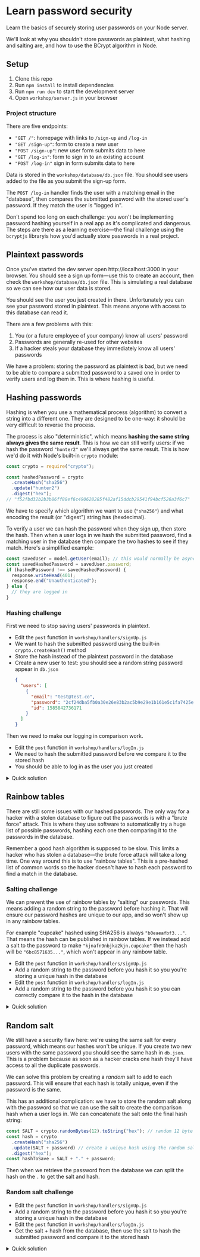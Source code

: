 # Learn password security

Learn the basics of securely storing user passwords on your Node server.

We'll look at why you shouldn't store passwords as plaintext, what hashing and salting are, and how to use the BCrypt algorithm in Node.

## Setup

1. Clone this repo
1. Run `npm install` to install dependencies
1. Run `npm run dev` to start the development server
1. Open `workshop/server.js` in your browser

### Project structure

There are five endpoints:

- `"GET /"`: homepage with links to `/sign-up` and `/log-in`
- `"GET /sign-up"`: form to create a new user
- `"POST /sign-up"`: new user form submits data to here
- `"GET /log-in"`: form to sign in to an existing account
- `"POST /log-in"` sign in form submits data to here

Data is stored in the `workshop/database/db.json` file. You should see users added to the file as you submit the sign-up form.

The `POST /log-in` handler finds the user with a matching email in the "database", then compares the submitted password with the stored user's password. If they match the user is "logged in".

Don't spend too long on each challenge: you won't be implementing password hashing yourself in a real app as it's complicated and dangerous. The steps are there as a learning exercise—the final challenge using the `bcryptjs` libraryis how you'd actually store passwords in a real project.

## Plaintext passwords

Once you've started the dev server open http://localhost:3000 in your browser. You should see a sign up form—use this to create an account, then check the `workshop/database/db.json` file. This is simulating a real database so we can see how our user data is stored.

You should see the user you just created in there. Unfortunately you can see your password stored in plaintext. This means anyone with access to this database can read it.

There are a few problems with this:

1. You (or a future employee of your company) know all users' password
1. Passwords are generally re-used for other websites
1. If a hacker steals your database they immediately know all users' passwords

We have a problem: storing the password as plaintext is bad, but we need to be able to compare a submitted password to a saved one in order to verify users and log them in. This is where hashing is useful.

## Hashing passwords

Hashing is when you use a mathematical process (algorithm) to convert a string into a different one. They are designed to be one-way: it should be very difficult to reverse the process.

The process is also "deterministic", which means **hashing the same string always gives the same result**. This is how we can still verify users: if we hash the password `"hunter2"` we'll always get the same result. This is how we'd do it with Node's built-in `crypto` module:

```js
const crypto = require("crypto");

const hashedPassword = crypto
  .createHash("sha256")
  .update("hunter2")
  .digest("hex");
// "f52fbd32b2b3b86ff88ef6c490628285f482af15ddcb29541f94bcf526a3f6c7"
```

We have to specify which algorithm we want to use (`"sha256"`) and what encoding the result (or "digest") string has (hexdecimal).

To verify a user we can hash the password when they sign up, then store the hash. Then when a user logs in we hash the submitted password, find a matching user in the database then compare the two hashes to see if they match. Here's a simplified example:

```js
const savedUser = model.getUser(email); // this would normally be async
const savedHashedPassword = savedUser.password;
if (hashedPassword !== savedHashedPassword) {
  response.writeHead(401);
  response.end("Unauthenticated");
} else {
  // they are logged in
}
```

### Hashing challenge

First we need to stop saving users' passwords in plaintext.

- Edit the `post` function in `workshop/handlers/signUp.js`
- We want to hash the submitted password using the built-in `crypto.createHash()` method
- Store the hash instead of the plaintext password in the database
- Create a new user to test: you should see a random string password appear in `db.json`
  ```json
  {
    "users": [
      {
        "email": "test@test.co",
        "password": "2cf24dba5fb0a30e26e83b2ac5b9e29e1b161e5c1fa7425e73043362938b9824",
        "id": 1585842736171
      }
    ]
  }
  ```

Then we need to make our logging in comparison work.

- Edit the `post` function in `workshop/handlers/logIn.js`
- We need to hash the submitted password before we compare it to the stored hash
- You should be able to log in as the user you just created

<details>
<summary>Quick solution</summary>

```diff
// signUp.js
function post(request, response) {
  getBody(request)
    .then(body => {
      const user = new URLSearchParams(body);
      const email = user.get("email");
      const password = user.get("password");
+      const hashedPassword = crypto
+        .createHash("sha256")
+        .update(password)
+        .digest("hex");
      model
+        .createUser({ email, password: hashedPassword })
        .then(() => {
          response.writeHead(200, { "content-type": "text/html" });
          response.end(`
           <h1>Thanks for signing up, ${email}</h1>
          `);
        })
        // plus error handling
```

```diff
// logIn.js
function post(request, response) {
  getBody(request)
    .then(body => {
      const user = new URLSearchParams(body);
      const email = user.get("email");
      const password = user.get("password");
      model
        .getUser(email)
        .then(dbUser => {
+          const hashedPassword = crypto
+            .createHash("sha256")
+            .update(password)
+            .digest("hex");
+          if (dbUser.password !== hashedPassword) {
+            throw new Error("Password mismatch");
+          } else {
            response.writeHead(200, { "content-type": "text/html" });
            response.end(`
            <h1>Welcome back, ${email}</h1>
          `);
          }
        })
        // plus error handling
```

</details>

## Rainbow tables

There are still some issues with our hashed passwords. The only way for a hacker with a stolen database to figure out the passwords is with a "brute force" attack. This is where they use software to automatically try a huge list of possible passwords, hashing each one then comparing it to the passwords in the database.

Remember a good hash algorithm is supposed to be slow. This limits a hacker who has stolen a database—the brute force attack will take a long time. One way around this is to use "rainbow tables". This is a pre-hashed list of common words so the hacker doesn't have to hash each password to find a match in the database.

### Salting challenge

We can prevent the use of rainbow tables by "salting" our passwords. This means adding a random string to the password before hashing it. That will ensure our password hashes are unique to our app, and so won't show up in any rainbow tables.

For example "cupcake" hashed using SHA256 is always `"b0eaeafbf3..."`. That means the hash can be published in rainbow tables. If we instead add a salt to the password to make `"kjnafn9nbjka2kjn.cupcake"` then the hash will be `"6bc8571635..."`, which won't appear in any rainbow table.

- Edit the `post` function in `workshop/handlers/signUp.js`
- Add a random string to the password before you hash it so you you're storing a unique hash in the database
- Edit the `post` function in `workshop/handlers/logIn.js`
- Add a random string to the password before you hash it so you can correctly compare it to the hash in the database

<details>
<summary>Quick solution</summary>

```diff
// signUp.js
+const SALT = "u893qhdnk&892jn9";

function post(request, response) {
  getBody(request)
    .then(body => {
      const user = new URLSearchParams(body);
      const email = user.get("email");
      const password = user.get("password");
      const hashedPassword = crypto
        .createHash("sha256")
+        .update(SALT + password)
        .digest("hex");
      model
        .createUser({ email, password: hashedPassword })
        // ...
```

```diff
// logIn.js
+const SALT = "u893qhdnk&892jn9";

function post(request, response) {
  getBody(request)
    .then(body => {
      const user = new URLSearchParams(body);
      const email = user.get("email");
      const password = user.get("password");
      model
        .getUser(email)
        .then(dbUser => {
          const hashedPassword = crypto
            .createHash("sha256")
+            .update(SALT + password)
            .digest("hex");
          if (dbUser.password !== hashedPassword) {
            throw new Error("Password mismatch");
          } else {
          // ...
```

</details>

## Random salt

We still have a security flaw here: we're using the same salt for every password, which means our hashes won't be unique. If you create two new users with the same password you should see the same hash in `db.json`. This is a problem because as soon as a hacker cracks one hash they'll have access to all the duplicate passwords.

We can solve this problem by creating a _random_ salt to add to each password. This will ensure that each hash is totally unique, even if the password is the same.

This has an additional complication: we have to store the random salt along with the password so that we can use the salt to create the comparison hash when a user logs in. We can concatenate the salt onto the final hash string:

```js
const SALT = crypto.randomBytes(12).toString("hex"); // random 12 byte string
const hash = crypto
  .createHash("sha256")
  .update(SALT + password) // create a unique hash using the random salt
  .digest("hex");
const hashToSave = SALT + "." + password;
```

Then when we retrieve the password from the database we can split the hash on the `.` to get the salt and hash.

### Random salt challenge

- Edit the `post` function in `workshop/handlers/signUp.js`
- Add a random string to the password before you hash it so you you're storing a unique hash in the database
- Edit the `post` function in `workshop/handlers/logIn.js`
- Get the salt + hash from the database, then use the salt to hash the submitted password and compare it to the stored hash

<details>
<summary>Quick solution</summary>

```diff
// signUp.js

function post(request, response) {
  getBody(request)
    .then(body => {
      const user = new URLSearchParams(body);
      const email = user.get("email");
      const password = user.get("password");
+     const SALT = crypto.randomBytes(12).toString("hex");
      const hashedPassword = crypto
        .createHash("sha256")
        .update(SALT + password)
        .digest("hex");
      model
+       .createUser({ email, password: SALT + "." + hashedPassword })
        // ...
```

```diff
// logIn.js

function post(request, response) {
  getBody(request)
    .then(body => {
      const user = new URLSearchParams(body);
      const email = user.get("email");
      const password = user.get("password");
+     const hashPlusSalt = dbUser.password.split(".");
+     const SALT = hashPlusSalt[0];
+     const storedPassword = hashPlusSalt[1];
      model
        .getUser(email)
        .then(dbUser => {
          const hashedPassword = crypto
            .createHash("sha256")
            .update(SALT + password)
            .digest("hex");
+         if (storedPassword !== hashedPassword) {
            throw new Error("Password mismatch");
          } else {
          // ...
```

</details>

